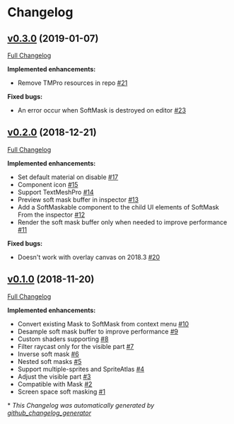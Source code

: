 # Changelog

## [v0.3.0](https://github.com/mob-sakai/SoftMaskForUGUI/tree/v0.3.0) (2019-01-07)

[Full Changelog](https://github.com/mob-sakai/SoftMaskForUGUI/compare/v0.2.0...v0.3.0)

**Implemented enhancements:**

- Remove TMPro resources in repo [\#21](https://github.com/mob-sakai/SoftMaskForUGUI/issues/21)

**Fixed bugs:**

- An error occur when SoftMask is destroyed on editor [\#23](https://github.com/mob-sakai/SoftMaskForUGUI/issues/23)

## [v0.2.0](https://github.com/mob-sakai/SoftMaskForUGUI/tree/v0.2.0) (2018-12-21)

[Full Changelog](https://github.com/mob-sakai/SoftMaskForUGUI/compare/v0.1.0...v0.2.0)

**Implemented enhancements:**

- Set default material on disable [\#17](https://github.com/mob-sakai/SoftMaskForUGUI/issues/17)
- Component icon [\#15](https://github.com/mob-sakai/SoftMaskForUGUI/issues/15)
- Support TextMeshPro [\#14](https://github.com/mob-sakai/SoftMaskForUGUI/issues/14)
- Preview soft mask buffer in inspector [\#13](https://github.com/mob-sakai/SoftMaskForUGUI/issues/13)
- Add a SoftMaskable component to the child UI elements of SoftMask From the inspector [\#12](https://github.com/mob-sakai/SoftMaskForUGUI/issues/12)
- Render the soft mask buffer only when needed to improve performance [\#11](https://github.com/mob-sakai/SoftMaskForUGUI/issues/11)

**Fixed bugs:**

- Doesn't work with overlay canvas on 2018.3 [\#20](https://github.com/mob-sakai/SoftMaskForUGUI/issues/20)

## [v0.1.0](https://github.com/mob-sakai/SoftMaskForUGUI/tree/v0.1.0) (2018-11-20)

[Full Changelog](https://github.com/mob-sakai/SoftMaskForUGUI/compare/0d87935fa566cd1cb5e54a6f8826bb72fffb29b8...v0.1.0)

**Implemented enhancements:**

- Convert existing Mask to SoftMask from context menu [\#10](https://github.com/mob-sakai/SoftMaskForUGUI/issues/10)
- Desample soft mask buffer to improve performance [\#9](https://github.com/mob-sakai/SoftMaskForUGUI/issues/9)
- Custom shaders supporting [\#8](https://github.com/mob-sakai/SoftMaskForUGUI/issues/8)
- Filter raycast only for the visible part [\#7](https://github.com/mob-sakai/SoftMaskForUGUI/issues/7)
- Inverse soft mask [\#6](https://github.com/mob-sakai/SoftMaskForUGUI/issues/6)
- Nested soft masks [\#5](https://github.com/mob-sakai/SoftMaskForUGUI/issues/5)
- Support multiple-sprites and SpriteAtlas [\#4](https://github.com/mob-sakai/SoftMaskForUGUI/issues/4)
- Adjust the visible part [\#3](https://github.com/mob-sakai/SoftMaskForUGUI/issues/3)
- Compatible with Mask [\#2](https://github.com/mob-sakai/SoftMaskForUGUI/issues/2)
- Screen space soft masking [\#1](https://github.com/mob-sakai/SoftMaskForUGUI/issues/1)



\* *This Changelog was automatically generated by [github_changelog_generator](https://github.com/skywinder/Github-Changelog-Generator)*